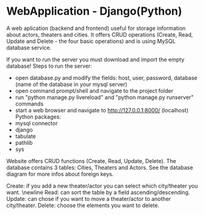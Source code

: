 # WebApplication - Django(Python)
A web aplication (backend and frontend) useful for storage information about actors, theaters and cities. It offers CRUD operations (Create, Read, Update and Delete - the four basic operations) and is using  MySQL database service.

If you want to run the server you must download and import the empty database!
Steps to run the server:
- open database.py and modify the fields: host, user, password, database (name of the database in your mysql server)
- open command prompt/shell and navigate to the project folder
- run "python manage.py livereload" and "python manage.py runserver" commands
- start a web browser and navigate to http://127.0.0.1:8000/ (localhost)
Python packages:
- mysql connector
- django
- tabulate
- pathlib
- sys

Website offers CRUD functions (Create, Read, Update, Delete). 
The database contains 3 tables: Cities, Theaters and Actors. 
See the database diagram for more infos about foreign keys.

Create: if you add a new theater/actor you can select which city/theater you want.
\newline Read: can sort the table by a field ascending/descending.
Update: can chose if you want to move a theater/actor to another city/theater.
Delete: choose the elements you want to delete.
